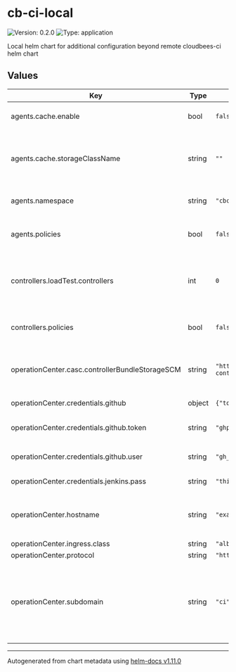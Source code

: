 # cb-ci-local

![Version: 0.2.0](https://img.shields.io/badge/Version-0.2.0-informational?style=flat-square) ![Type: application](https://img.shields.io/badge/Type-application-informational?style=flat-square)

Local helm chart for additional configuration beyond remote cloudbees-ci helm chart

## Values

| Key | Type | Default | Description |
|-----|------|---------|-------------|
| agents.cache.enable | bool | `false` | Cache for builds artifacts |
| agents.cache.storageClassName | string | `""` | Storage Class Name for PVC. Empty string will take the default one |
| agents.namespace | string | `"cbci-agents"` | Agents Namespace name |
| agents.policies | bool | `false` | Enable Limit Range and Resource Quoatas |
| controllers.loadTest.controllers | int | `0` | Number of Load Controllers for Performance Testing |
| controllers.policies | bool | `false` | Enable Limit Range and Resource Quoatas |
| operationCenter.casc.controllerBundleStorageSCM | string | `"https://github.com/carlosrodlop/cb-casc-controllers.git"` | Location of CloudBees Bundle Storage for Controller |
| operationCenter.credentials.github | object | `{"token":"ghp_xxxxExampleToken","user":"gh_ExampleUser"}` | Github Secret pair |
| operationCenter.credentials.github.token | string | `"ghp_xxxxExampleToken"` | Github Secret for token |
| operationCenter.credentials.github.user | string | `"gh_ExampleUser"` | Github Secret for user |
| operationCenter.credentials.jenkins.pass | string | `"thisIsSecret"` | Jenkins password |
| operationCenter.hostname | string | `"example.com"` | DNS zone (Eg: Route 53 in Hosted Zone in AWS) |
| operationCenter.ingress.class | string | `"alb"` | alb or nlb |
| operationCenter.protocol | string | `"https"` | http or https |
| operationCenter.subdomain | string | `"ci"` | Subdomain prefix used for all CloudBees CI applications (Operation Center and Controllers) |

----------------------------------------------
Autogenerated from chart metadata using [helm-docs v1.11.0](https://github.com/norwoodj/helm-docs/releases/v1.11.0)
